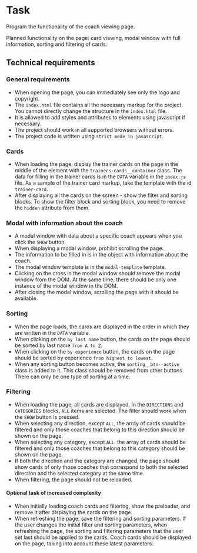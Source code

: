 # Task

Program the functionality of the coach viewing page.

Planned functionality on the page: card viewing, modal window with full information, sorting and filtering of cards.

## Technical requirements

### General requirements

- When opening the page, you can immediately see only the logo and copyright.
- The `index.html` file contains all the necessary markup for the project. You cannot directly change the structure in the `index.html` file.
- It is allowed to add styles and attributes to elements using javascript if necessary.
- The project should work in all supported browsers without errors.
- The project code is written using `strict mode in javascript`.

### Cards

- When loading the page, display the trainer cards on the page in the middle of the element with the `trainers-cards__container` class. The data for filling in the trainer cards is in the `DATA` variable in the `index.js` file. As a sample of the trainer card markup, take the template with the id `trainer-card`.
- After displaying all the cards on the screen - show the filter and sorting blocks. To show the filter block and sorting block, you need to remove the `hidden` attribute from them.

### Modal with information about the coach

- A modal window with data about a specific coach appears when you click the `SHOW` button.
- When displaying a modal window, prohibit scrolling the page.
- The information to be filled in is in the object with information about the coach.
- The modal window template is in the `modal-template` template.
- Clicking on the cross in the modal window should remove the modal window from the DOM. At the same time, there should be only one instance of the modal window in the DOM.
- After closing the modal window, scrolling the page with it should be available.

### Sorting

- When the page loads, the cards are displayed in the order in which they are written in the `DATA` variable.
- When clicking on the `by last name` button, the cards on the page should be sorted by last name `from A to Z`.
- When clicking on the `by experience` button, the cards on the page should be sorted by experience `from highest to lowest`.
- When any sorting button becomes active, the `sorting__btn--active` class is added to it. This class should be removed from other buttons. There can only be one type of sorting at a time.

### Filtering

- When loading the page, all cards are displayed. In the `DIRECTIONS` and `CATEGORIES` blocks, `ALL` items are selected. The filter should work when the `SHOW` button is pressed.
- When selecting any direction, except `ALL`, the array of cards should be filtered and only those coaches that belong to this direction should be shown on the page.
- When selecting any category, except `ALL`, the array of cards should be filtered and only those coaches that belong to this category should be shown on the page.
- If both the direction and the category are changed, the page should show cards of only those coaches that correspond to both the selected direction and the selected category at the same time.
- When filtering, the page should not be reloaded.

#### Optional task of increased complexity

- When initially loading coach cards and filtering, show the preloader, and remove it after displaying the cards on the page.
- When refreshing the page, save the filtering and sorting parameters. If the user changes the initial filter and sorting parameters, when refreshing the page, the sorting and filtering parameters that the user set last should be applied to the cards. Coach cards should be displayed on the page, taking into account these latest parameters.
